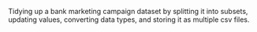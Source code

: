 Tidying up a bank marketing campaign dataset by splitting it into subsets, updating values, converting data types, and storing it as multiple csv files.
